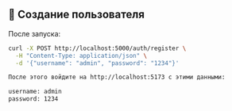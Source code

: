 ## 👤 Создание пользователя

После запуска:

```bash
curl -X POST http://localhost:5000/auth/register \
  -H "Content-Type: application/json" \
  -d '{"username": "admin", "password": "1234"}'

После этого войдите на http://localhost:5173 с этими данными:

username: admin
password: 1234


